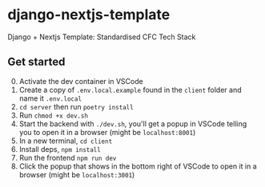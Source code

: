 # django-nextjs-template

Django + Nextjs Template: Standardised CFC Tech Stack

## Get started

0. Activate the dev container in VSCode
1. Create a copy of `.env.local.example` found in the `client` folder and name it `.env.local`
2. `cd server` then run `poetry install`
3. Run `chmod +x dev.sh`
4. Start the backend with `./dev.sh`, you'll get a popup in VSCode telling you to open it in a browser (might be `localhost:8001`)
5. In a new terminal, `cd client`
6. Install deps, `npm install`
7. Run the frontend `npm run dev`
8. Click the popup that shows in the bottom right of VSCode to open it in a browser (might be `localhost:3001`)
